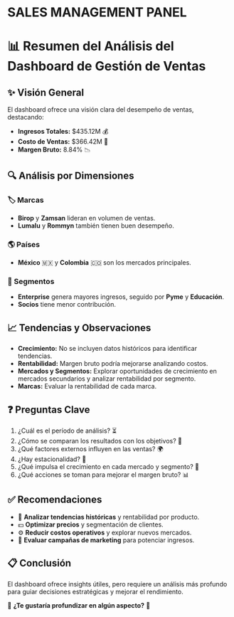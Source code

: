 # SALES MANAGEMENT PANEL

# 📊 Resumen del Análisis del Dashboard de Gestión de Ventas  

## ✨ Visión General  
El dashboard ofrece una visión clara del desempeño de ventas, destacando:  
- **Ingresos Totales:** $435.12M 💰  
- **Costo de Ventas:** $366.42M 💸  
- **Margen Bruto:** 8.84% 📉  

## 🔍 Análisis por Dimensiones  
### 🏷️ Marcas  
- **Birop** y **Zamsan** lideran en volumen de ventas.  
- **Lumalu** y **Rommyn** también tienen buen desempeño.  

### 🌎 Países  
- **México** 🇲🇽 y **Colombia** 🇨🇴 son los mercados principales.  

### 🎯 Segmentos  
- **Enterprise** genera mayores ingresos, seguido por **Pyme** y **Educación**.  
- **Socios** tiene menor contribución.  

## 📈 Tendencias y Observaciones  
- **Crecimiento:** No se incluyen datos históricos para identificar tendencias.  
- **Rentabilidad:** Margen bruto podría mejorarse analizando costos.  
- **Mercados y Segmentos:** Explorar oportunidades de crecimiento en mercados secundarios y analizar rentabilidad por segmento.  
- **Marcas:** Evaluar la rentabilidad de cada marca.  

## ❓ Preguntas Clave  
1. ¿Cuál es el período de análisis? ⏳  
2. ¿Cómo se comparan los resultados con los objetivos? 🎯  
3. ¿Qué factores externos influyen en las ventas? 🌍  
4. ¿Hay estacionalidad? 📅  
5. ¿Qué impulsa el crecimiento en cada mercado y segmento? 🚀  
6. ¿Qué acciones se toman para mejorar el margen bruto? 📊  

## ✅ Recomendaciones  
- 🔎 **Analizar tendencias históricas** y rentabilidad por producto.  
- 💵 **Optimizar precios** y segmentación de clientes.  
- ⚙️ **Reducir costos operativos** y explorar nuevos mercados.  
- 📣 **Evaluar campañas de marketing** para potenciar ingresos.  

## 📋 Conclusión  
El dashboard ofrece insights útiles, pero requiere un análisis más profundo para guiar decisiones estratégicas y mejorar el rendimiento.  

📌 **¿Te gustaría profundizar en algún aspecto?** 🤔  
